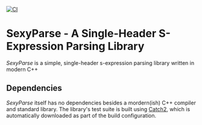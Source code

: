 [![CI](https://github.com/codergal89/sexyparse/workflows/CI/badge.svg)](https://github.com/codergal89/sexyparse/actions?query=workflow%3ACI)

# SexyParse - A Single-Header S-Expression Parsing Library

*SexyParse* is a simple, single-header s-expression parsing library written in modern C++

## Dependencies

*SexyParse* itself has no dependencies besides a mordern(ish) C++ compiler and standard library.
The library's test suite is built using [Catch2](https://github.com/catchorg/Catch2), which is automatically downloaded as part of the build configuration.